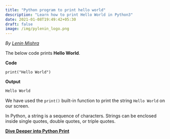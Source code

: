 ```yaml
---
title: "Python program to print hello world"
description: "Learn how to print Hello World in Python3"
date: 2021-01-08T19:49:42+05:30
draft: false
image: /img/pylenin_logo.png
---
```

<div class="sharethis-inline-follow-buttons"></div>

*By [Lenin Mishra](https://www.pylenin.com/authors/#lenin-mishra)*

The below code prints **Hello World**.

**Code**
```python3
print("Hello World")
```

**Output**
```bash
Hello World
```

We have used the `print()` built-in function to print the string `Hello World` on our screen.

In Python, a string is a sequence of characters. Strings can be enclosed inside single quotes, double quotes, or triple quotes.

**[Dive Deeper into Python Print](https://www.pylenin.com/blogs/python-print/)**

